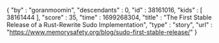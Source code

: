 {
  "by" : "goranmoomin",
  "descendants" : 0,
  "id" : 38161016,
  "kids" : [ 38161444 ],
  "score" : 35,
  "time" : 1699268304,
  "title" : "The First Stable Release of a Rust-Rewrite Sudo Implementation",
  "type" : "story",
  "url" : "https://www.memorysafety.org/blog/sudo-first-stable-release/"
}
